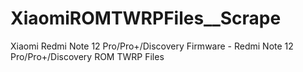 # XiaomiROMTWRPFiles__Scrape
Xiaomi Redmi Note 12 Pro/Pro+/Discovery Firmware - Redmi Note 12 Pro/Pro+/Discovery ROM TWRP Files
